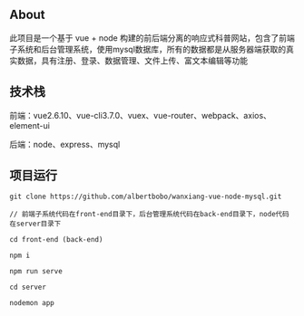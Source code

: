 ## About

此项目是一个基于 vue + node 构建的前后端分离的响应式科普网站，包含了前端子系统和后台管理系统，使用mysql数据库，所有的数据都是从服务器端获取的真实数据，具有注册、登录、数据管理、文件上传、富文本编辑等功能

## 技术栈

前端：vue2.6.10、vue-cli3.7.0、vuex、vue-router、webpack、axios、element-ui

后端：node、express、mysql

## 项目运行

```
git clone https://github.com/albertbobo/wanxiang-vue-node-mysql.git

// 前端子系统代码在front-end目录下，后台管理系统代码在back-end目录下，node代码在server目录下

cd front-end (back-end)

npm i

npm run serve

cd server

nodemon app

```